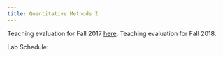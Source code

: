```yaml
---
title: Quantitative Methods I
---
```


Teaching evaluation for Fall 2017 [here](../files/qm1-eval-fa17.pdf "PDF").
Teaching evaluation for Fall 2018.

Lab Schedule: 
